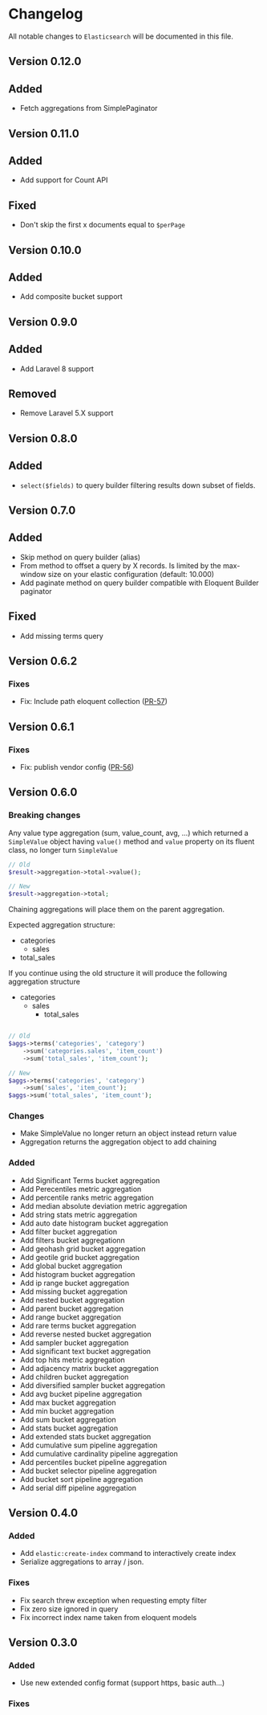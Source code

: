 # Changelog

All notable changes to `Elasticsearch` will be documented in this file.

## Version 0.12.0

## Added

* Fetch aggregations from SimplePaginator

## Version 0.11.0

## Added

* Add support for Count API

## Fixed

* Don't skip the first x documents equal to `$perPage`


## Version 0.10.0

## Added

* Add composite bucket support


## Version 0.9.0

## Added

* Add Laravel 8 support

## Removed

* Remove Laravel 5.X support

## Version 0.8.0

## Added

* `select($fields)` to query builder filtering results down subset of fields.

## Version 0.7.0

## Added

 * Skip method on query builder (alias)
 * From method to offset a query by X records. Is limited by the max-window size on your elastic configuration (default: 10.000)
 * Add paginate method on query builder compatible with Eloquent Builder paginator

## Fixed
 * Add missing terms query

## Version 0.6.2

### Fixes

* Fix: Include path eloquent collection ([PR-57](https://github.com/AviationCode/elasticsearch/pull/57)) 

## Version 0.6.1

### Fixes

* Fix: publish vendor config ([PR-56](https://github.com/AviationCode/elasticsearch/pull/56)) 


## Version 0.6.0
### Breaking changes

Any value type aggregation (sum, value_count, avg, ...) which returned a `SimpleValue` object having `value()` method
and `value` property on its fluent class, no longer turn `SimpleValue`

```php
// Old 
$result->aggregation->total->value();

// New 
$result->aggregation->total;
``` 

Chaining aggregations will place them on the parent aggregation.

Expected aggregation structure:
 
* categories
    * sales
* total_sales

If you continue using the old structure it will produce the following aggregation structure

* categories
    * sales
        * total_sales

```php

// Old
$aggs->terms('categories', 'category')
    ->sum('categories.sales', 'item_count')
    ->sum('total_sales', 'item_count');

// New
$aggs->terms('categories', 'category')
    ->sum('sales', 'item_count');
$aggs->sum('total_sales', 'item_count');
```




### Changes
* Make SimpleValue no longer return an object instead return value
* Aggregation returns the aggregation object to add chaining

### Added
* Add Significant Terms bucket aggregation
* Add Perecentiles metric aggregation
* Add percentile ranks metric aggregation
* Add median absolute deviation metric aggregation
* Add string stats metric aggregation
* Add auto date histogram bucket aggregation
* Add filter bucket aggregation
* Add filters bucket aggregationn
* Add geohash grid bucket aggregation
* Add geotile grid bucket aggregation
* Add global bucket aggregation
* Add histogram bucket aggregation
* Add ip range bucket aggregation
* Add missing bucket aggregation
* Add nested bucket aggregation
* Add parent bucket aggregation
* Add range bucket aggregation
* Add rare terms bucket aggregation
* Add reverse nested bucket aggregation
* Add sampler bucket aggregation
* Add significant text bucket aggregation
* Add top hits metric aggregation
* Add adjacency matrix bucket aggregation
* Add children bucket aggregation
* Add diversified sampler bucket aggregation
* Add avg bucket pipeline aggregation
* Add max bucket aggregation
* Add min bucket aggregation
* Add sum bucket aggregation
* Add stats bucket aggregation
* Add extended stats bucket aggregation
* Add cumulative sum pipeline aggregation
* Add cumulative cardinality pipeline aggregation
* Add percentiles bucket pipeline aggregation
* Add bucket selector pipeline aggregation
* Add bucket sort pipeline aggregation
* Add serial diff pipeline aggregation

## Version 0.4.0

### Added

* Add `elastic:create-index` command to interactively create index
* Serialize aggregations to array / json. 

### Fixes
* Fix search threw exception when requesting empty filter
* Fix zero size ignored in query
* Fix incorrect index name taken from eloquent models

## Version 0.3.0

### Added
* Use new extended config format (support https, basic auth...)

### Fixes

